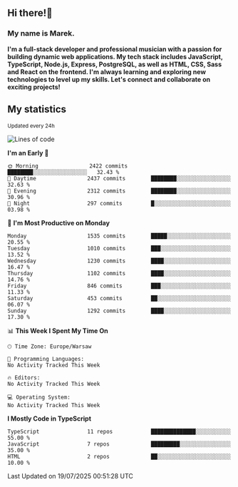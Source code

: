 ## Hi there!👋 ##
### My name is Marek. ###

**I'm a full-stack developer and professional musician with a passion for building dynamic web applications. My tech stack includes JavaScript, TypeScript, Node.js, Express, PostgreSQL, as well as HTML, CSS, Sass and React on the frontend. I'm always learning and exploring new technologies to level up my skills. Let's connect and collaborate on exciting projects!**

## My statistics ##
<sub>Updated every 24h</sub>
<!--START_SECTION:waka-->
![Lines of code](https://img.shields.io/badge/From%20Hello%20World%20I%27ve%20Written-933.8%20thousand%20lines%20of%20code-blue)

**I'm an Early 🐤** 

```text
🌞 Morning                2422 commits        ████████░░░░░░░░░░░░░░░░░   32.43 % 
🌆 Daytime                2437 commits        ████████░░░░░░░░░░░░░░░░░   32.63 % 
🌃 Evening                2312 commits        ████████░░░░░░░░░░░░░░░░░   30.96 % 
🌙 Night                  297 commits         █░░░░░░░░░░░░░░░░░░░░░░░░   03.98 % 
```
📅 **I'm Most Productive on Monday** 

```text
Monday                   1535 commits        █████░░░░░░░░░░░░░░░░░░░░   20.55 % 
Tuesday                  1010 commits        ███░░░░░░░░░░░░░░░░░░░░░░   13.52 % 
Wednesday                1230 commits        ████░░░░░░░░░░░░░░░░░░░░░   16.47 % 
Thursday                 1102 commits        ████░░░░░░░░░░░░░░░░░░░░░   14.76 % 
Friday                   846 commits         ███░░░░░░░░░░░░░░░░░░░░░░   11.33 % 
Saturday                 453 commits         ██░░░░░░░░░░░░░░░░░░░░░░░   06.07 % 
Sunday                   1292 commits        ████░░░░░░░░░░░░░░░░░░░░░   17.30 % 
```


📊 **This Week I Spent My Time On** 

```text
🕑︎ Time Zone: Europe/Warsaw

💬 Programming Languages: 
No Activity Tracked This Week

🔥 Editors: 
No Activity Tracked This Week

💻 Operating System: 
No Activity Tracked This Week
```

**I Mostly Code in TypeScript** 

```text
TypeScript               11 repos            ██████████████░░░░░░░░░░░   55.00 % 
JavaScript               7 repos             █████████░░░░░░░░░░░░░░░░   35.00 % 
HTML                     2 repos             ██░░░░░░░░░░░░░░░░░░░░░░░   10.00 % 
```




 Last Updated on 19/07/2025 00:51:28 UTC
<!--END_SECTION:waka-->

<!--
**MarekSax/MarekSax** is a ✨ _special_ ✨ repository because its `README.md` (this file) appears on your GitHub profile.

Here are some ideas to get you started:

- 🔭 I’m currently working on ...
- 🌱 I’m currently learning ...
- 👯 I’m looking to collaborate on ...
- 🤔 I’m looking for help with ...
- 💬 Ask me about ...
- 📫 How to reach me: ...
- 😄 Pronouns: ...
- ⚡ Fun fact: ...
-->
